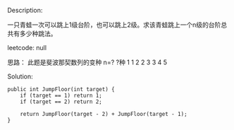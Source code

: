 Description:

一只青蛙一次可以跳上1级台阶，也可以跳上2级。求该青蛙跳上一个n级的台阶总共有多少种跳法。

leetcode: null

思路：
此题是斐波那契数列的变种
n=?     ?种
1       1
2       2
3       3
4       5

Solution:

```
public int JumpFloor(int target) {
	if (target == 1) return 1;
	if (target == 2) return 2;

	return JumpFloor(target - 2) + JumpFloor(target - 1);
}
```